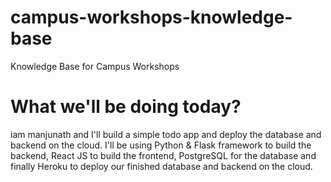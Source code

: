 # campus-workshops-knowledge-base

Knowledge Base for Campus Workshops

# What we'll be doing today?

iam manjunath and I'll build a simple todo app and deploy the database and backend on the cloud. I'll be using Python & Flask framework to build the backend, React JS to build the frontend, PostgreSQL for the database and finally Heroku to deploy our finished database and backend on the cloud.